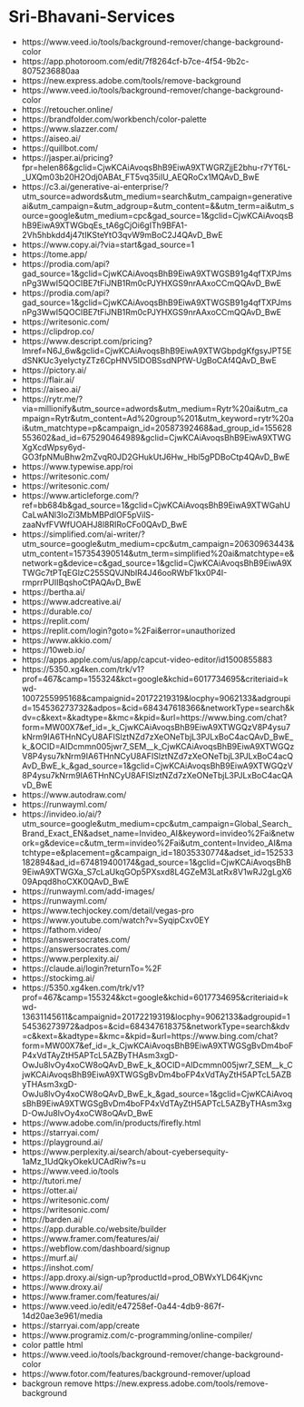 # Sri-Bhavani-Services
<ul>
  <li>https://www.veed.io/tools/background-remover/change-background-color</li>
  <li>https://app.photoroom.com/edit/7f8264cf-b7ce-4f54-9b2c-8075236880aa</li>
  <li>https://new.express.adobe.com/tools/remove-background</li>
  <li>https://www.veed.io/tools/background-remover/change-background-color</li>
  <li>https://retoucher.online/</li>
  <li>https://brandfolder.com/workbench/color-palette</li>
  <li>https://www.slazzer.com/</li>
  <li>https://aiseo.ai/</li>
  <li>https://quillbot.com/</li>
  <li>https://jasper.ai/pricing?fpr=helen86&gclid=CjwKCAiAvoqsBhB9EiwA9XTWGRZjjE2bhu-r7YT6L-_UXQm03b20H2Odj0ABAt_FT5vq35iIU_AEQRoCx1MQAvD_BwE</li>
  <li>https://c3.ai/generative-ai-enterprise/?utm_source=adwords&utm_medium=search&utm_campaign=generativeai&utm_campaign=&utm_adgroup=&utm_content=&&utm_term=ai&utm_source=google&utm_medium=cpc&gad_source=1&gclid=CjwKCAiAvoqsBhB9EiwA9XTWGbqEs_tA6gCjOi6gITh9BFA1-2Vh5hbkdd4j47tIKSteYtO3qvW9mBoC2J4QAvD_BwE</li>
  <li>https://www.copy.ai/?via=start&gad_source=1</li>
  <li>https://tome.app/</li>
  <li>https://prodia.com/api?gad_source=1&gclid=CjwKCAiAvoqsBhB9EiwA9XTWGSB91g4qfTXPJmsnPg3WwI5QOCIBE7tFiJNB1Rm0cPJYHXGS9nrAAxoCCmQQAvD_BwE</li>
  <li>https://prodia.com/api?gad_source=1&gclid=CjwKCAiAvoqsBhB9EiwA9XTWGSB91g4qfTXPJmsnPg3WwI5QOCIBE7tFiJNB1Rm0cPJYHXGS9nrAAxoCCmQQAvD_BwE</li>
  <li>https://writesonic.com/</li>
  <li>https://clipdrop.co/</li>
  <li>https://www.descript.com/pricing?lmref=N6J_6w&gclid=CjwKCAiAvoqsBhB9EiwA9XTWGbpdgKfgsyJPT5EdSNKUc3yeIyctyZTz6CpHNV5IDOBSsdNPfW-UgBoCAf4QAvD_BwE</li>
  <li>https://pictory.ai/</li>
  <li>https://flair.ai/</li>
  <li>https://aiseo.ai/</li>
  <li>https://rytr.me/?via=millionify&utm_source=adwords&utm_medium=Rytr%20ai&utm_campaign=Rytr&utm_content=Ad%20group%201&utm_keyword=rytr%20ai&utm_matchtype=p&campaign_id=20587392468&ad_group_id=155628553602&ad_id=675290464989&gclid=CjwKCAiAvoqsBhB9EiwA9XTWGXgXcdWpsy6yd-GO3fpNMuBhw2mZvqR0JD2GHukUtJ6Hw_Hbl5gPDBoCtp4QAvD_BwE</li>
  <li>https://www.typewise.app/roi</li>
  <li>https://writesonic.com/</li>
  <li>https://writesonic.com/</li>
  <li>https://www.articleforge.com/?ref=bb684b&gad_source=1&gclid=CjwKCAiAvoqsBhB9EiwA9XTWGahUCaLwANl3IoZl3MbMBPdIOF5pVilS-zaaNvfFVWfUOAHJ8l8RIRoCFo0QAvD_BwE</li>
   <li>https://simplified.com/ai-writer/?utm_source=google&utm_medium=cpc&utm_campaign=20630963443&utm_content=157354390514&utm_term=simplified%20ai&matchtype=e&network=g&device=c&gad_source=1&gclid=CjwKCAiAvoqsBhB9EiwA9XTWGc7tPTqEGlzC255SQVJNbIR4J46ooRWbF1kx0P4I-rmprrPUIIBqshoCtPAQAvD_BwE</li>
  <li>https://bertha.ai/</li>
  <li>https://www.adcreative.ai/</li>
   <li>https://durable.co/</li>
  <li>https://replit.com/</li>
  <li>https://replit.com/login?goto=%2Fai&error=unauthorized</li>
   <li>https://www.akkio.com/</li>
  <li>https://10web.io/</li>
  <li>https://apps.apple.com/us/app/capcut-video-editor/id1500855883</li>
 <li>https://5350.xg4ken.com/trk/v1?prof=467&camp=155324&kct=google&kchid=6017734695&criteriaid=kwd-1007255995168&campaignid=20172219319&locphy=9062133&adgroupid=154536273732&adpos=&cid=684347618366&networkType=search&kdv=c&kext=&kadtype=&kmc=&kpid=&url=https://www.bing.com/chat?form=MW00X7&ef_id=_k_CjwKCAiAvoqsBhB9EiwA9XTWGQzV8P4ysu7kNrm9IA6THnNCyU8AFISlztNZd7zXeONeTbjL3PJLxBoC4acQAvD_BwE_k_&OCID=AIDcmmn005jwr7_SEM__k_CjwKCAiAvoqsBhB9EiwA9XTWGQzV8P4ysu7kNrm9IA6THnNCyU8AFISlztNZd7zXeONeTbjL3PJLxBoC4acQAvD_BwE_k_&gad_source=1&gclid=CjwKCAiAvoqsBhB9EiwA9XTWGQzV8P4ysu7kNrm9IA6THnNCyU8AFISlztNZd7zXeONeTbjL3PJLxBoC4acQAvD_BwE</li>
 <li>https://www.autodraw.com/</li>
 <li>https://runwayml.com/</li>
 <li>https://invideo.io/ai/?utm_source=google&utm_medium=cpc&utm_campaign=Global_Search_Brand_Exact_EN&adset_name=Invideo_AI&keyword=invideo%2Fai&network=g&device=c&utm_term=invideo%2Fai&utm_content=Invideo_AI&matchtype=e&placement=g&campaign_id=18035330774&adset_id=152533182894&ad_id=674819400174&gad_source=1&gclid=CjwKCAiAvoqsBhB9EiwA9XTWGXa_S7cLaUkqGOp5PXsxd8L4GZeM3LatRx8V1wRJ2gLgX609Apqd8hoCXK0QAvD_BwE</li>
 <li>https://runwayml.com/add-images/</li>
 <li>https://runwayml.com/</li>
 <li>https://www.techjockey.com/detail/vegas-pro</li>
 <li>https://www.youtube.com/watch?v=SyqipCxv0EY</li>
 <li>https://fathom.video/</li>
 <li>https://answersocrates.com/</li>
 <li>https://answersocrates.com/</li>
 <li>https://www.perplexity.ai/</li>
 <li>https://claude.ai/login?returnTo=%2F</li>
 <li>https://stockimg.ai/</li>
 <li>https://5350.xg4ken.com/trk/v1?prof=467&camp=155324&kct=google&kchid=6017734695&criteriaid=kwd-13631145611&campaignid=20172219319&locphy=9062133&adgroupid=154536273972&adpos=&cid=684347618375&networkType=search&kdv=c&kext=&kadtype=&kmc=&kpid=&url=https://www.bing.com/chat?form=MW00X7&ef_id=_k_CjwKCAiAvoqsBhB9EiwA9XTWGSgBvDm4boFP4xVdTAyZtH5APTcL5AZByTHAsm3xgD-OwJu8lvOy4xoCW8oQAvD_BwE_k_&OCID=AIDcmmn005jwr7_SEM__k_CjwKCAiAvoqsBhB9EiwA9XTWGSgBvDm4boFP4xVdTAyZtH5APTcL5AZByTHAsm3xgD-OwJu8lvOy4xoCW8oQAvD_BwE_k_&gad_source=1&gclid=CjwKCAiAvoqsBhB9EiwA9XTWGSgBvDm4boFP4xVdTAyZtH5APTcL5AZByTHAsm3xgD-OwJu8lvOy4xoCW8oQAvD_BwE</li>
 <li>https://www.adobe.com/in/products/firefly.html</li>
 <li>https://starryai.com/</li>
 <li>https://playground.ai/</li>
 <li>https://www.perplexity.ai/search/about-cyebersequity-1aMz_1UdQkyOkekUCAdRiw?s=u</li>
 <li>https://www.veed.io/tools</li>
 <li>http://tutori.me/</li>
 <li>https://otter.ai/</li>
 <li>https://writesonic.com/</li>
 <li>https://writesonic.com/</li>
 <li>http://barden.ai/</li>
 <li>https://app.durable.co/website/builder</li>
 <li>https://www.framer.com/features/ai/</li>
 <li>https://webflow.com/dashboard/signup</li>
 <li>https://murf.ai/</li>
 <li>https://inshot.com/</li>
 <li>https://app.droxy.ai/sign-up?productId=prod_OBWxYLD64Kjvnc</li>
 <li>https://www.droxy.ai/</li>
 <li>https://www.framer.com/features/ai/</li>
 <li>https://www.veed.io/edit/e47258ef-0a44-4db9-867f-14d20ae3e961/media</li>
 <li>https://starryai.com/app/create</li>
 <li>https://www.programiz.com/c-programming/online-compiler/</li>
 <li>color pattle html</li>
 <li>https://www.veed.io/tools/background-remover/change-background-color</li>
 <li>https://www.fotor.com/features/background-remover/upload</li>
 <li>backgroun remove https://new.express.adobe.com/tools/remove-background</li>
  




</ul>
